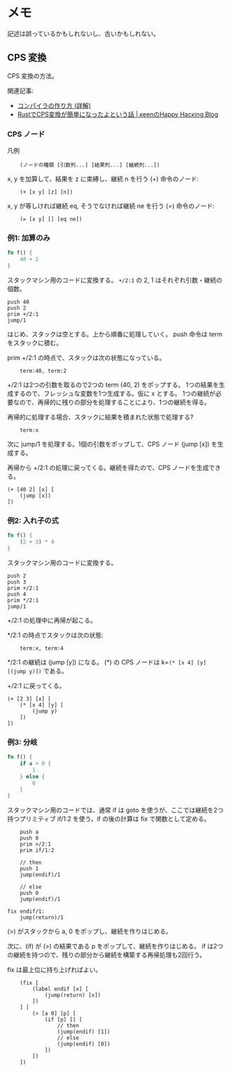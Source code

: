 # メモ

記述は誤っているかもしれないし、古いかもしれない。

## CPS 変換

CPS 変換の方法。

関連記事:

- [コンパイラの作り方 (詳解)](https://www.is.s.u-tokyo.ac.jp/vu/96/cad/compilerresume/)
- [RustでCPS変換が簡単になったよという話 | κeenのHappy Hacκing Blog](https://keens.github.io/blog/2019/12/07/rustdecpshenkangakantanninattayotoiuhanashi/)

### CPS ノード

凡例

```
    (ノードの種類 [引数列...] [結果列...] [継続列...])
```

x, y を加算して、結果を z に束縛し、継続 n を行う (+) 命令のノード:

```
    (+ [x y] [z] [n])
```

x, y が等しければ継続 eq, そうでなければ継続 ne を行う (=) 命令のノード:

```
    (= [x y] [] [eq ne])
```

### 例1: 加算のみ

```rust
fn f() {
    40 + 2
}
```

スタックマシン用のコードに変換する。 `+/2:1` の 2, 1 はそれぞれ引数・継続の個数。

```
push 40
push 2
prim +/2:1
jump/1
```

はじめ、スタックは空とする。上から順番に処理していく。
push 命令は term をスタックに積む。

prim +/2:1 の時点で、スタックは次の状態になっている。

```
    term:40, term:2
```

+/2:1 は2つの引数を取るので2つの term (40, 2) をポップする。
1つの結果を生成するので、フレッシュな変数を1つ生成する。仮に x とする。
1つの継続が必要なので、再帰的に残りの部分を処理することにより、1つの継続を得る。

再帰的に処理する場合、スタックに結果を積まれた状態で処理する?

```
    term:x
```

次に jump/1 を処理する。1個の引数をポップして、CPS ノード (jump [x]) を生成する。

再帰から +/2:1 の処理に戻ってくる。継続を得たので、CPS ノードを生成できる。

```
(+ [40 2] [x] [
    (jump [x])
])
```

### 例2: 入れ子の式

```rust
fn f() {
    (2 + 3) * 4
}
```

スタックマシン用のコードに変換する。

```
push 2
push 3
prim +/2:1
push 4
prim */2:1
jump/1
```

+/2:1 の処理中に再帰が起こる。

*/2:1 の時点でスタックは次の状態:

```
    term:x, term:4
```

\*/2:1 の継続は (jump [y]) になる。
(\*) の CPS ノードは k=`(* [x 4] [y] [(jump y)])` である。

+/2:1 に戻ってくる。

```
(+ [2 3] [x] [
    (* [x 4] [y] [
        (jump y)
    ])
])
```

### 例3: 分岐

```rust
fn f() {
    if a > 0 {
        1
    } else {
        0
    }
}
```

スタックマシン用のコードでは、通常 if は goto を使うが、ここでは継続を2つ持つプリミティブ if/1:2 を使う。if の後の計算は fix で関数として定める。

```
    push a
    push 0
    prim >/2:1
    prim if/1:2

    // then
    push 1
    jump(endif)/1

    // else
    push 0
    jump(endif)/1

fix endif/1:
    jump(return)/1
```

(>) がスタックから a, 0 をポップし、継続を作りはじめる。

次に、(if) が (>) の結果である p をポップして、継続を作りはじめる。
if は2つの継続を持つので、残りの部分から継続を構築する再帰処理も2回行う。

fix は最上位に持ち上げればよい。

```
    (fix [
        (label endif [x] [
            (jump(return) [x])
        ])
    ] [
        (> [a 0] [p] [
            (if [p] [] [
                // then
                (jump(endif) [1])
                // else
                (jump(endif) [0])
            ])
        ])
    ])
```

